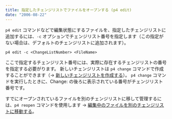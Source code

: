 ```yaml
---
title: 指定したチェンジリストでファイルをオープンする (p4 edit)
date: "2006-08-22"
---
```


`p4 edit` コマンドなどで編集状態にするファイルを、指定したチェンジリストに追加するには、`-c` オプションでチェンジリスト番号を指定します（この指定がない場合は、デフォルトのチェンジリストに追加されます）。

~~~
p4 edit -c <ChangeListNumber> <FileName>
~~~

ここで指定するチェンジリスト番号には、実際に存在するチェンジリストの番号を指定する必要がります。
新しいチェンジリストは `p4 change` コマンドで作成することができます（→ [新しいチェンジリストを作成する](create-new-changelist.html)）。
`p4 change` コマンドを実行したときに、Change: の後ろに表示されている番号がチェンジリスト番号です。

すでにオープンされているファイルを別のチェンジリストに移して管理するには、`p4 reopen` コマンドを使用します → [編集中のファイルを別のチェンジリストに移動する](move-to-different-changelist.html)。

